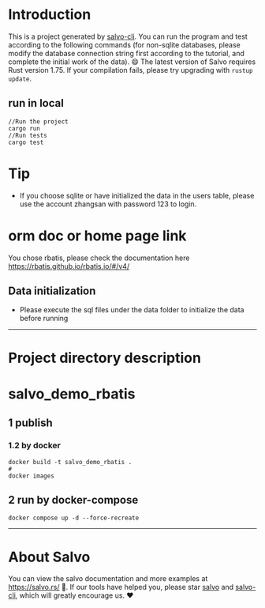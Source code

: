 # Introduction

This is a project generated by [salvo-cli](https://github.com/salvo-rs/salvo-cli). You can run the program and test
according to the following commands (for non-sqlite databases, please modify the database connection string first
according to the tutorial, and complete the initial work of the data).
😄 The latest version of Salvo requires Rust version 1.75. If your compilation fails, please try upgrading
with `rustup update`.

## run in local

``` shell
//Run the project
cargo run 
//Run tests
cargo test
```

# Tip

- If you choose sqlite or have initialized the data in the users table, please use the account zhangsan with password
  123 to login.

# orm doc or home page link

You chose rbatis, please check the documentation here https://rbatis.github.io/rbatis.io/#/v4/

## Data initialization

- Please execute the sql files under the data folder to initialize the data before running

---

# Project directory description

# salvo_demo_rbatis

## 1 publish

### 1.2 by docker

```shell
docker build -t salvo_demo_rbatis .
#
docker images
```

## 2 run by docker-compose

```shell
docker compose up -d --force-recreate
```

---

# About Salvo

You can view the salvo documentation and more examples at https://salvo.rs/ 📖. If our tools have helped you, please
star [salvo](https://github.com/salvo-rs/salvo) and [salvo-cli](https://github.com/salvo-rs/salvo-cli), which will
greatly encourage us. ❤️
